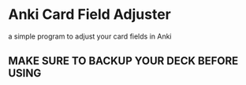 # Anki Card Field Adjuster
a simple program to adjust your card fields in Anki

## MAKE SURE TO BACKUP YOUR DECK BEFORE USING

